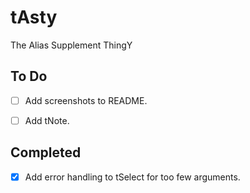 # tAsty

The Alias Supplement ThingY

## To Do

- [ ] Add screenshots to README.

- [ ] Add tNote.

## Completed

- [x] Add error handling to tSelect for too few arguments.
